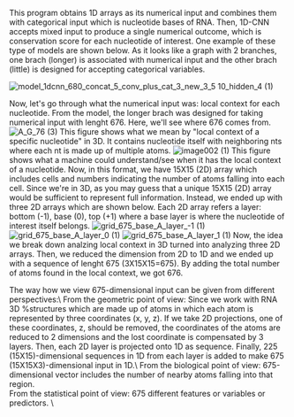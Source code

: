 This program obtains 1D arrays as its numerical input and combines them with categorical input which is nucleotide bases of RNA. Then, 1D-CNN accepts mixed input to produce a single numerical outcome, which is conservation score for each nucleotide of interest. One example of these type of models are shown below. As it looks like a graph with 2 branches, one brach (longer) is associated with numerical input and the other brach (little) is designed for accepting categorical variables.


![model_1dcnn_680_concat_5_conv_plus_cat_3_new_3_5 10_hidden_4 (1)](https://github.com/gbulbul/1d-CNN-concatenated-model/assets/79763247/b3d0c57e-04da-4b19-a33f-f148099542d1)

Now, let's go through what the numerical input was: local context for each nucleotide. From the model, the longer brach was designed for taking numerical input with lenght 676. Here, we'll see where 676 comes from.
![A_G_76 (3)](https://github.com/gbulbul/1d-CNN-concatenated-model/assets/79763247/a2b26f71-47b8-4ee1-b8e8-272a80636645)
This figure shows what we mean by "local context of a specific nucleotide" in 3D. It contains nucleotide itself with neighboring nts where each nt is made up of multiple atoms.
![image002 (1)](https://github.com/gbulbul/1d-CNN-concatenated-model/assets/79763247/64ffa72d-5a56-4357-aa35-f0e6fed5034d)
This figure shows what a machine could understand/see when it has the local context of a nucleotide. Now, in this format, we have 15X15 (2D) array which includes cells and numbers indicating the number of atoms falling into each cell.
Since we're in 3D, as you may guess that a unique 15X15 (2D) array would be sufficient to represent full information. Instead, we ended up with three 2D arrays which are shown below. Each 2D array refers a layer: bottom (-1), base (0), top (+1) where a base layer is where the nucleotide of interest itself belongs.
![grid_675_base_A_layer_-1 (1)](https://github.com/gbulbul/1d-CNN-concatenated-model/assets/79763247/30a5e5ed-5395-4198-89f9-236c6db09769)
![grid_675_base_A_layer_0 (1)](https://github.com/gbulbul/1d-CNN-concatenated-model/assets/79763247/041168ad-8c52-48e3-ba34-44457caa76b6)
![grid_675_base_A_layer_1 (1)](https://github.com/gbulbul/1d-CNN-concatenated-model/assets/79763247/c98c8b56-feec-4e28-9d52-5902e6a3ec12)
Now, the idea we break down analzing local context in 3D turned into analyzing three 2D arrays. Then, we reduced the dimension from 2D to 1D and we ended up with a sequence of lenght 675 (3X15X15=675). By adding the total number of atoms found in the local context, we got 676.

The way how we view 675-dimensional input can be given from different perspectives:\\
From the geometric point of view: Since we work with RNA 3D %structures which are made up of atoms in which each atom is represented by three coordinates  (x, y, z). If we take 2D projections, one of these coordinates, z, should be removed, the coordinates of the atoms are reduced to 2 dimensions and the lost coordinate is compensated by 3 layers. Then, each 2D layer is projected onto 1D as sequence. Finally, 225 (15X15)-dimensional sequences in 1D from each layer is added to make 675 (15X15X3)-dimensional input in 1D.\\
From the biological point of view: 675-dimensional vector includes the number of nearby atoms falling into that region. \
From the statistical point of view:  675 different features or variables or predictors. \\


